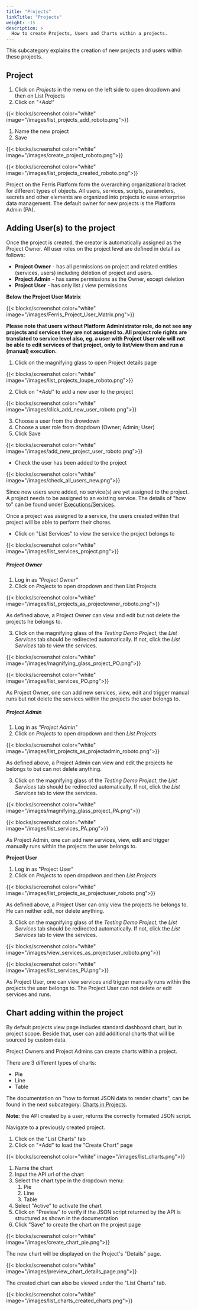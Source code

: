 ```yaml
---
title: "Projects"
linkTitle: "Projects"
weight: -15
description: >
  How to create Projects, Users and Charts within a projects.
---
```


This subcategory explains the creation of new projects and users within these projects.

## Project 

1. Click on *Projects* in the menu on the left side to open dropdown and then on List Projects
2. Click on *"+Add"*

{{< blocks/screenshot color="white" image="/images/list_projects_add_roboto.png">}}

1. Name the new project
2. Save

{{< blocks/screenshot color="white" image="/images/create_project_roboto.png">}}

{{< blocks/screenshot color="white" image="/images/list_projects_created_roboto.png">}}

Project on the Ferris Platform form the overarching organizational bracket for different types of objects. All users, services, scripts, parameters, secrets and other elements are organized into projects to ease enterprise data management. The default owner for new projects is the Platform Admin (PA).  

## Adding User(s) to the project

Once the project is created, the creator is automatically assigned as the Project Owner. All user roles on the project level are defined in detail as follows:

- **Project Owner** -  has all permissions on project and related entities (services, users) including deletion of project and users.
- **Project Admin** - has same permissions as the Owner, except deletion
- **Project User** - has only list / view permissions

**Below the Project User Matrix**

{{< blocks/screenshot color="white" image="/images/Ferris_Project_User_Matrix.png">}}

**Please note that users without Platform Administrator role, do not see any projects and services they are not assigned to. All project role rights are translated to service level also, eg. a user with Project User role will not be able to edit services of that project, only to list/view them and run a (manual) execution.**

1. Click on the magnifying glass to open Project details page


{{< blocks/screenshot color="white" image="/images/list_projects_loupe_roboto.png">}}


2. Click on *"+Add"* to add a new user to the project

{{< blocks/screenshot color="white" image="/images/click_add_new_user_roboto.png">}}



3. Choose a user from the drowdown 
4. Choose a user role from dropdown (Owner; Admin; User)
5. Click Save

{{< blocks/screenshot color="white" image="/images/add_new_project_user_roboto.png">}}


- Check the user has been added to the project

{{< blocks/screenshot color="white" image="/images/check_all_users_new.png">}}

Since new users were added, no service(s) are yet assigned to the project. A project needs to be assigned to an existing service. The details of "how to" can be found under [Executions/Services](/docs/user-guide/executions_services "Executions-Services").

Once a project was assigned to a service, the users created within that project will be able to perform their chores.

- Click on "List Services" to view the service the project belongs to

{{< blocks/screenshot color="white" image="/images/list_services_project.png">}}

##### Project Owner

1. Log in as *"Project Owner"*
2. Click on *Projects* to open dropdown and then List Projects

{{< blocks/screenshot color="white" image="/images/list_projects_as_projectowner_roboto.png">}}

As defined above, a Project Owner can  view and edit but not delete the projects he belongs to.

3. Click on the magnifying glass of the *Testing Demo Project*, the *List Services* tab should be redirected automatically. If not, click the *List Services* tab to view the services.

{{< blocks/screenshot color="white" image="/images/magnifying_glass_project_PO.png">}}

{{< blocks/screenshot color="white" image="/images/list_services_PO.png">}}

As Project Owner, one can add new services, view, edit and trigger manual runs but not delete the services within the projects the user belongs to.

##### Project Admin

1. Log in as *"Project Admin"*
2. Click on *Projects* to open dropdown and then *List Projects*

{{< blocks/screenshot color="white" image="/images/list_projects_as_projectadmin_roboto.png">}}

As defined above, a Project Admin can  view and edit the projects he belongs to but can not delete anything.

3. Click on the magnifying glass of the *Testing Demo Project*, the *List Services* tab should be redirected automatically. If not, click the *List Services* tab to view the services.

{{< blocks/screenshot color="white" image="/images/magnifying_glass_project_PA.png">}}

{{< blocks/screenshot color="white" image="/images/list_services_PA.png">}}

As Project Admin, one can add new services, view, edit and trigger manually runs within the projects the user belongs to.

**Project User**

1. Log in as "Project User"
2. Click on *Projects* to open dropdwon and then *List Projects*

{{< blocks/screenshot color="white" image="/images/list_projects_as_projectuser_roboto.png">}}

As defined above, a Project User can only view the projects he belongs to. He can neither edit, nor delete anything. 

3. Click on the magnifying glass of the *Testing Demo Project*, the *List Services* tab should be redirected automatically. If not, click the *List Services* tab to view the services.

{{< blocks/screenshot color="white" image="/images/view_services_as_projectuser_roboto.png">}}

{{< blocks/screenshot color="white" image="/images/list_services_PU.png">}}

As Project User, one can view services and trigger manually runs within the projects the user belongs to. The Project User can not delete or edit services and runs.

## Chart adding within the project

By default projects view page includes standard dashboard chart, but in project scope. Beside that, user can add additional charts that will be sourced by custom data.

Project Owners and Project Admins can create charts within a project. 

There are 3 different types of charts:

* Pie
* Line
* Table

The documentation on "how to format JSON data to render charts", can be found in the next subcategory: [Charts in Projects](/docs/user-guide/charts_in_projects/ "Charts in Projects").

**Note:** the API created by a user, returns the correctly formated JSON script.

Navigate to a previously created project.

1. Click on the "List Charts" tab 
2. Click on "+Add" to load the "Create Chart" page

{{< blocks/screenshot color="white" image="/images/list_charts.png">}}

1. Name the chart
2. Input the API url of the chart
3. Select the chart type in the dropdown menu:
   1. Pie
   2. Line
   3. Table
4. Select "Active" to activate the chart 
5. Click on "Preview" to verify if the JSON script returned by the API is structured as shown in the documentation
6. Click "Save" to create the chart on the project page

{{< blocks/screenshot color="white" image="/images/create_chart_pie.png">}}

The new chart will be displayed on the Project's "Details" page.

{{< blocks/screenshot color="white" image="/images/preview_chart_details_page.png">}}

The created chart can also be viewed under the "List Charts" tab.

{{< blocks/screenshot color="white" image="/images/list_charts_created_charts.png">}}
